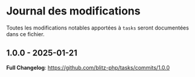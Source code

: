 # Journal des modifications

Toutes les modifications notables apportées à `tasks` seront documentées dans ce fichier.

## 1.0.0 - 2025-01-21

<!-- Release notes generated using configuration in .github/release.yml at main -->
**Full Changelog**: https://github.com/blitz-php/tasks/commits/1.0.0
